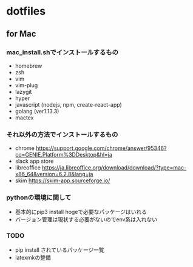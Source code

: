 # dotfiles

## for Mac

### mac_install.shでインストールするもの
- homebrew
- zsh
- vim
- vim-plug
- lazygit
- hyper
- javascript (nodejs, npm, create-react-app)
- golang (ver1.13.3)
- mactex

### それ以外の方法でインストールするもの
- chrome
    https://support.google.com/chrome/answer/95346?co=GENIE.Platform%3DDesktop&hl=ja
- slack
    app store
- libreoffice
    https://ja.libreoffice.org/download/download/?type=mac-x86_64&version=6.2.8&lang=ja
- skim
    https://skim-app.sourceforge.io/

### pythonの環境に関して
- 基本的にpip3 install hogeで必要なパッケージはいれる
- バージョン管理は現状する必要がないのでenv系は入れない

### TODO
- pip install されているパッケージ一覧
- latexmkの整備 

